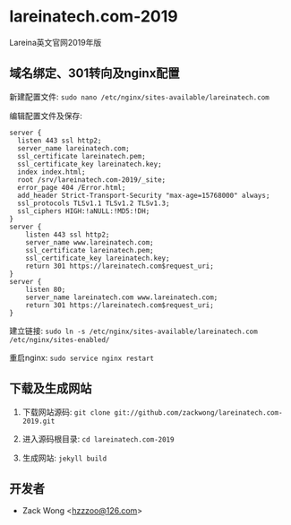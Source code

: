 lareinatech.com-2019
=============

Lareina英文官网2019年版


域名绑定、301转向及nginx配置
-----

新建配置文件: ``sudo nano /etc/nginx/sites-available/lareinatech.com``

编辑配置文件及保存: 

    server {
      listen 443 ssl http2;
      server_name lareinatech.com;
      ssl_certificate lareinatech.pem;
      ssl_certificate_key lareinatech.key;
      index index.html;
      root /srv/lareinatech.com-2019/_site;
      error_page 404 /Error.html;
      add_header Strict-Transport-Security "max-age=15768000" always;
      ssl_protocols TLSv1.1 TLSv1.2 TLSv1.3;
      ssl_ciphers HIGH:!aNULL:!MD5:!DH;
    }
    server {
        listen 443 ssl http2;
        server_name www.lareinatech.com;
        ssl_certificate lareinatech.pem;
        ssl_certificate_key lareinatech.key;
        return 301 https://lareinatech.com$request_uri;
    }
    server {
        listen 80;
        server_name lareinatech.com www.lareinatech.com;
        return 301 https://lareinatech.com$request_uri;
    }

建立链接: ``sudo ln -s /etc/nginx/sites-available/lareinatech.com /etc/nginx/sites-enabled/``

重启nginx: ``sudo service nginx restart``


下载及生成网站
-----

1. 下载网站源码: ``git clone git://github.com/zackwong/lareinatech.com-2019.git``

2. 进入源码根目录: ``cd lareinatech.com-2019``

3. 生成网站: ``jekyll build``


开发者
---------

* Zack Wong &lt;hzzzoo@126.com&gt;
